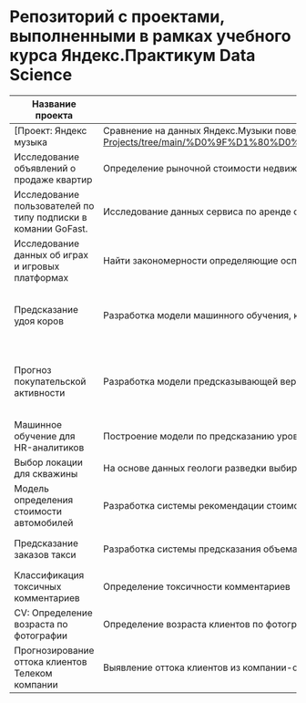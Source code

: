 # Репозиторий с проектами, выполненными в рамках учебного курса Яндекс.Практикум Data Science 

|Название проекта|Описание|Навыки и библиотеки|
|-|--------|---|
|[Проект: Яндекс музыка|Сравнение на данных Яндекс.Музыки поведения и предпочтений пользователей двух столиц — Москвы и Санкт-Петербурга](https://github.com/BazhenovML/My-Projects/tree/main/%D0%9F%D1%80%D0%BE%D0%B5%D0%BA%D1%82%3A%20%D0%AF%D0%BD%D0%B4%D0%B5%D0%BA%D1%81%20%D0%BC%D1%83%D0%B7%D1%8B%D0%BA%D0%B0/)|*pandas*|
|Исследование объявлений о продаже квартир|Определение рыночной стоимости недвижимости и типичных параметров квартир г. Санкт-Петербург на основе данных сервиса Яндекс.Недвижимость|*pandas, matplotlib*|
|Исследование пользователей по типу подписки в комании GoFast.|Исследование данных сервиса по аренде самокатов GoFast чтобы определить являются ли пользователи с подпиской выгоднее чем пользователи без подписки|*pandas, numpy, matplotlib, seaborn*|
|Исследование данных об играх и игровых платформах|Найти закономерности определяющие оспешность игры|*pandas, numpy, matplotlib, seaborn*|
|Предсказание удоя коров|Разработка модели машинного обучения, которая поможет управлять рисками и принимать решение о покупке коров|*pandas, numpy, matplotlib, seaborn,sklearn: LinearRegression, LogisticRegression*|
|Прогноз покупательской активности|Разработка модели предсказывающей вероятность снижения покупательской активности в следующие три месяца|*pandas, numpy, matplotlib, seaborn, phik, shap, sklearn: DecisionTreeClassifier, KNeighborsClassifier, LogisticRegression*|
|Машинное обучение для HR-аналитиков|Построение модели по предсказанию уровня удовлетворённости сотрудника и модели по предсказанию уволится ли сотрудник|*pandas, matplotlib, seaborn, sklearn, lightgbm, optuna*|
|Выбор локации для скважины|На основе данных геологи разведки выбираем район добычи нефти|*pandas, numpy, sklearn*|
|Модель определения стоимости автомобилей|Разработка системы рекомендации стоимости автомобиля на основе его описания|*pandas, sklearn, lightgbm, catboost*|
|Предсказание заказов такси|Разработка системы предсказания объема заказов такси|*pandas, matplotlib, sklearn, statsmodels, lightgbm, catboost*|
|Классификация токсичных комментариев|Определение токсичности комментариев|*pandas, sklearn, re, nltk, tqdm, lightgbm, catboost*|
|CV: Определение возраста по фотографии|Определение возраста клиентов по фотографии|*os, pandas, matplotlib, tensorflow, keras*|
|Прогнозирование оттока клиентов Телеком компании|Выявление оттока клиентов из компании-оператора телефонной связи и интернета|*numpy, pandas, seaborn, matplotlib, sklearn, phik, catboost*|
